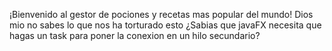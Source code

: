 ¡Bienvenido al gestor de pociones y recetas mas popular del mundo!
Dios mio no sabes lo que nos ha torturado esto
¿Sabias que javaFX necesita que hagas un task para poner la conexion en un hilo secundario?
